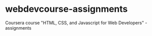 # webdevcourse-assignments
Coursera course "HTML, CSS, and Javascript for Web Developers" - assignments
